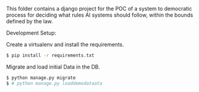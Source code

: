 This folder contains a django project for the POC of a system to democratic process for deciding what rules AI
systems should follow, within the bounds defined by the law. 


Development Setup:

Create a virtualenv and install the requirements.
```sh
$ pip install -r requirements.txt
```

Migrate and load initial Data in the DB.
```sh
$ python manage.py migrate
$ # python manage.py loaddemodataata
```
